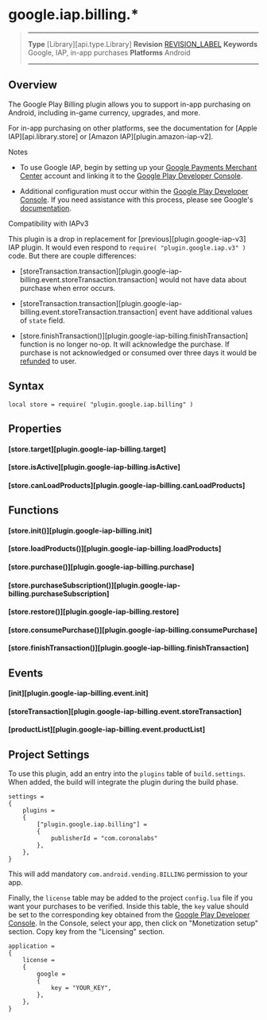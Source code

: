 
# google.iap.billing.*

> --------------------- ------------------------------------------------------------------------------------------
> __Type__              [Library][api.type.Library]
> __Revision__          [REVISION_LABEL](REVISION_URL)
> __Keywords__          Google, IAP, in-app purchases
> __Platforms__			Android
> --------------------- ------------------------------------------------------------------------------------------

## Overview

The Google Play Billing plugin allows you to support <nobr>in-app</nobr> purchasing on Android, including <nobr>in-game</nobr> currency, upgrades, and more.

For in-app purchasing on other platforms, see the documentation for [Apple IAP][api.library.store] or [Amazon IAP][plugin.amazon-iap-v2].

<div class="guide-notebox">
<div class="notebox-title">Notes</div>

* To use Google IAP, begin by setting up your [Google Payments Merchant Center](https://support.google.com/wallet/business/answer/1619772) account and linking it to the [Google Play Developer Console](https://play.google.com/apps/publish).

* Additional configuration must occur within the [Google Play Developer Console](https://play.google.com/apps/publish). If you need assistance with this process, please see Google's [documentation](https://developer.android.com/google/play/billing/index.html).

</div>

<div class="guide-notebox">
<div class="notebox-title">Compatibility with IAPv3</div>

This plugin is a drop in replacement for [previous][plugin.google-iap-v3] IAP plugin. It would even respond to `require( "plugin.google.iap.v3" )` code. But there are couple differences:

* [storeTransaction.transaction][plugin.google-iap-billing.event.storeTransaction.transaction] would not have data about purchase when error occurs.

* [storeTransaction.transaction][plugin.google-iap-billing.event.storeTransaction.transaction] event have additional values of `state` field.

* [store.finishTransaction()][plugin.google-iap-billing.finishTransaction] function is no longer no-op. It will acknowledge the purchase. If purchase is not acknowledged or consumed over three days it would be [refunded](https://developer.android.com/google/play/billing/integrate#process) to user.

</div>

<!---

## Gotchas

When building an app using the Google&nbsp;IAP plugin, ensure that the following options in the build dialog window \([guide][guide.distribution.androidBuild]\) match the `.apk` you've already uploaded to the [Google Play Developer Console](https://play.google.com/apps/publish):

* __Application name__
* __Version code__
* __Version name__
* __Package__

-->


## Syntax

	local store = require( "plugin.google.iap.billing" )


## Properties

#### [store.target][plugin.google-iap-billing.target]

#### [store.isActive][plugin.google-iap-billing.isActive]

#### [store.canLoadProducts][plugin.google-iap-billing.canLoadProducts]


## Functions

#### [store.init()][plugin.google-iap-billing.init]

#### [store.loadProducts()][plugin.google-iap-billing.loadProducts]

#### [store.purchase()][plugin.google-iap-billing.purchase]

#### [store.purchaseSubscription()][plugin.google-iap-billing.purchaseSubscription]

#### [store.restore()][plugin.google-iap-billing.restore]

#### [store.consumePurchase()][plugin.google-iap-billing.consumePurchase]

#### [store.finishTransaction()][plugin.google-iap-billing.finishTransaction]


## Events

#### [init][plugin.google-iap-billing.event.init]

#### [storeTransaction][plugin.google-iap-billing.event.storeTransaction]

#### [productList][plugin.google-iap-billing.event.productList]


## Project Settings

To use this plugin, add an entry into the `plugins` table of `build.settings`. When added, the build will integrate the plugin during the build phase.

``````{ brush="lua" gutter="false" first-line="1" highlight="[5,6,7,8]" }
settings =
{
	plugins =
	{
		["plugin.google.iap.billing"] =
		{
			publisherId = "com.coronalabs"
		},
	},
}
``````

This will add mandatory `com.android.vending.BILLING` permission to your app.

Finally, the `license` table may be added to the project `config.lua` file if you want your purchases to be verified. Inside this table, the `key` value should be set to the corresponding key obtained from the [Google Play Developer Console](https://play.google.com/apps/publish). In the Console, select your app, then click on "Monetization setup" section. Copy key from the "Licensing" section.

``````{ brush="lua" gutter="false" first-line="1" highlight="[3,4,5,6,7,8,9]" }
application = 
{
	license =
	{
		google =
		{
			key = "YOUR_KEY",
		},
	},
}
``````
